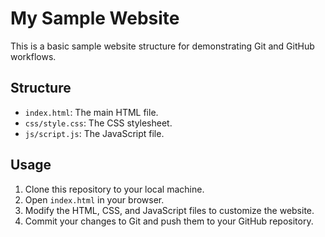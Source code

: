 # My Sample Website

This is a basic sample website structure for demonstrating Git and GitHub workflows.

## Structure

- `index.html`: The main HTML file.
- `css/style.css`: The CSS stylesheet.
- `js/script.js`: The JavaScript file.

## Usage

1.  Clone this repository to your local machine.
2.  Open `index.html` in your browser.
3.  Modify the HTML, CSS, and JavaScript files to customize the website.
4.  Commit your changes to Git and push them to your GitHub repository.
